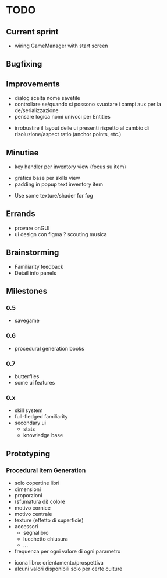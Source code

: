 # TODO

## Current sprint
- wiring GameManager with start screen

## Bugfixing


## Improvements
- dialog scelta nome savefile
- controllare se/quando si possono svuotare i campi aux per la de/serializzazione
- pensare logica nomi univoci per Entities

+ irrobustire il layout delle ui presenti rispetto al cambio di risoluzione/aspect ratio (anchor points, etc.)


## Minutiae
+ key handler per inventory view (focus su item)
- grafica base per skills view
- padding in popup text inventory item
+ Use some texture/shader for fog


## Errands
- provare onGUI
- ui design con figma
? scouting musica

## Brainstorming
- Familiarity feedback
- Detail info panels



## Milestones


### 0.5
- savegame


### 0.6
- procedural generation books

### 0.7
- butterflies
- some ui features


### 0.x
- skill system
- full-fledged familiarity
- secondary ui
	- stats
	- knowledge base



## Prototyping
### Procedural Item Generation
- solo copertine libri
- dimensioni
- proporzioni
- (sfumatura di) colore
- motivo cornice
- motivo centrale
- texture (effetto di superficie)
- accessori
	- segnalibro
	- lucchetto chiusura
	- ...
- frequenza per ogni valore di ogni parametro

+ icona libro: orientamento/prospettiva
+ alcuni valori disponibili solo per certe culture


